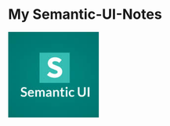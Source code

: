 # My Semantic-UI-Notes

![alt text](https://github.com/Shimele/Semantic-UI-Notes/blob/master/semsntic.jpeg)

